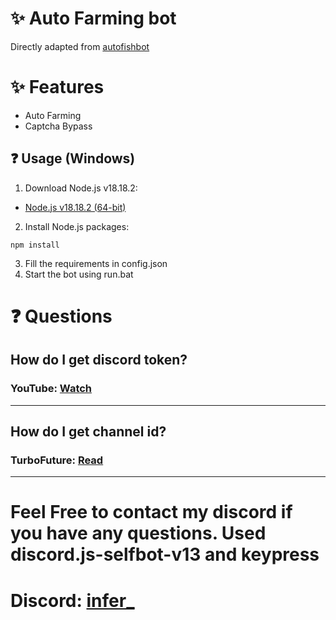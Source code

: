 # ✨ Auto Farming bot
Directly adapted from [autofishbot](https://github.com/thejoabo/autofishbot/)
# ✨ Features
- Auto Farming
- Captcha Bypass
## ❓ Usage (Windows)
1. Download Node.js v18.18.2:
- [Node.js v18.18.2 (64-bit)](https://nodejs.org/dist/v18.18.2/node-v18.18.2-x64.msi)
2. Install Node.js packages:
``` 
npm install 
```
3. Fill the requirements in config.json
4. Start the bot using run.bat
# ❓ Questions
## How do I get discord token?
### YouTube: [Watch](https://youtu.be/LnBnm_tZlyU?si=83wIGzzmtG0T8H9t&t=25)
---
## How do I get channel id?
### TurboFuture: [Read](https://turbofuture.com/internet/Discord-Channel-ID)
---
# Feel Free to contact my discord if you have any questions. Used discord.js-selfbot-v13 and keypress 
# Discord: [infer_](https://discord.com/users/762574927487303691)
